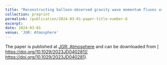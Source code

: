 ```yaml
---
title: "Reconstructing balloon-observed gravity wave momentum fluxes using machine learning and input from ERA5"
collection: preprint
permalink: /publication/2024-03-01-paper-title-number-6
excerpt: 
date: 2024-03-01
venue: 'JGR: Atmosphere'
---
```


The paper is published at [JGR: Atmosphere](https://agupubs.onlinelibrary.wiley.com/journal/21698996) and can be downloaded from [ https://doi.org/10.1029/2023JD040281]( https://doi.org/10.1029/2023JD040281). 
